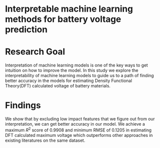 # Interpretable machine learning methods for battery voltage prediction


# Research Goal
Interpretation of machine learning models is one of the key ways to get intuition on how to improve the model. In this study we explore the interpretability of machine learning models to guide us to a path of finding better accuracy in the models for estimating Density Functional Theory(DFT) calculated voltage of battery materials. 

# Findings
We show that by excluding low impact features that we figure out from our interpretation, we can get better accuracy in our model. We achieve a maximum $R^2$ score of 0.9908 and minimum RMSE of 0.1205 in estimating DFT calculated maximum voltage which outperforms other approaches in existing literatures on the same dataset. 

